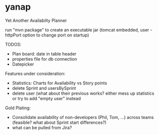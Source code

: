 # yanap
Yet Another Availabilty Planner

run "mvn package" to create an executable jar (tomcat embedded, user -httpPort option to change port on startup)

TODOS:
- Plan board: date in table header
- properties file for db connection
- Datepicker

Features under consideration:
- Statistics: Charts for Availability vs Story points
- delete Sprint and usersBySprint
- delete user (what about their previous works? either mess up statistics or try to add "empty user" instead

Gold Plating:
- Consolidate availability of non-developers (Phil, Tom, ...) across teams (feasible? what about Sprint start differences?)
- what can be pulled from Jira?
